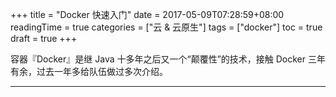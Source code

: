 +++
title = "Docker 快速入门"
date = 2017-05-09T07:28:59+08:00
readingTime = true
categories = ["云 & 云原生"]
tags = ["docker"]
toc = true
draft = true
+++

容器『Docker』是继 Java 十多年之后又一个“颠覆性”的技术，接触 Docker 三年有余，过去一年多给队伍做过多次介绍。

<!--more-->



---
